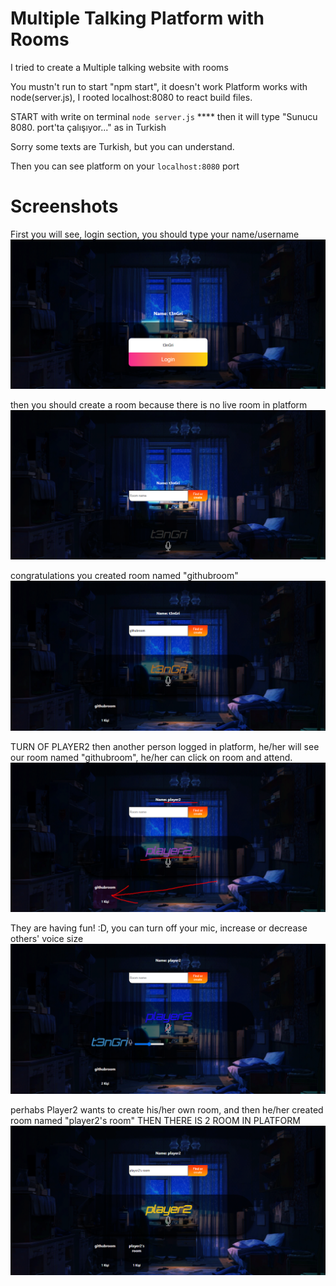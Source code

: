 
# Multiple Talking Platform with Rooms

I tried to create a Multiple talking website with rooms

You mustn't run to start "npm start", it doesn't work
Platform works with node(server.js), I rooted localhost:8080 to react build files. 

START with write on terminal `node server.js` ****
then it will type "Sunucu 8080. port'ta çalışıyor..." as in Turkish

Sorry some texts are Turkish, but you can understand.

Then you can see platform on your `localhost:8080` port

# Screenshots
 First you will see, login section, you should type your name/username
![App Screenshot](https://raw.githubusercontent.com/t3nGri/WebRTC-React.js-Multiple-talking-platform-with-rooms/main/readmepics%20(1).png)

 then you should create a room because there is no live room in platform
![App Screenshot](https://raw.githubusercontent.com/t3nGri/WebRTC-React.js-Multiple-talking-platform-with-rooms/main/readmepics%20(2).png)

 congratulations you created room named "githubroom"
![App Screenshot](https://raw.githubusercontent.com/t3nGri/WebRTC-React.js-Multiple-talking-platform-with-rooms/main/readmepics%20(3).png)

 TURN OF PLAYER2
 then another person logged in platform, he/her will see our room named "githubroom", he/her can click on room and attend.
![App Screenshot](https://raw.githubusercontent.com/t3nGri/WebRTC-React.js-Multiple-talking-platform-with-rooms/main/readmepics%20(4).png)

 They are having fun! :D, you can turn off your mic, increase or decrease others' voice size
![App Screenshot](https://raw.githubusercontent.com/t3nGri/WebRTC-React.js-Multiple-talking-platform-with-rooms/main/readmepics%20(5).png)

 perhabs Player2 wants to create his/her own room, and then he/her created room named "player2's room"
 THEN THERE IS 2 ROOM IN PLATFORM
![App Screenshot](https://raw.githubusercontent.com/t3nGri/WebRTC-React.js-Multiple-talking-platform-with-rooms/main/readmepics%20(6).png)



